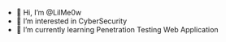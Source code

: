 - 👋 Hi, I’m @LilMe0w
- 👀 I’m interested in CyberSecurity
- 🌱 I’m currently learning Penetration Testing Web Application
<!--- - 💞️ I’m looking to collaborate on ...
- 📫 How to reach me ...
--->
<!---
LilMe0w/LilMe0w is a ✨ special ✨ repository because its `README.md` (this file) appears on your GitHub profile.
You can click the Preview link to take a look at your changes.
--->
